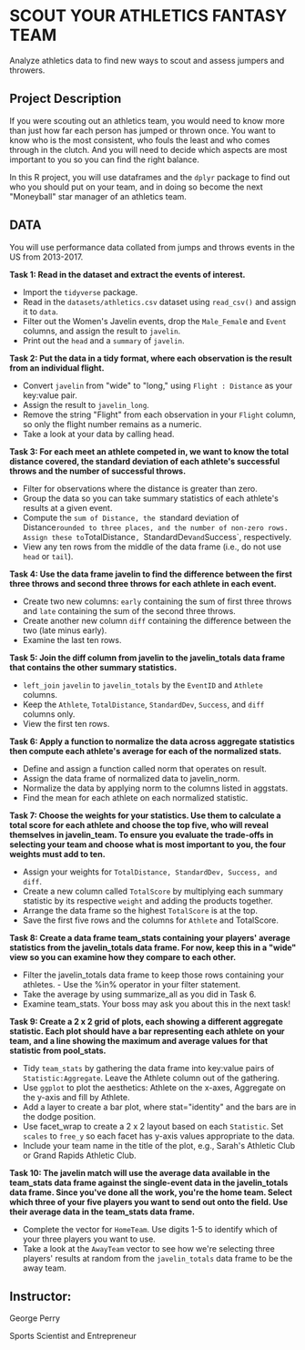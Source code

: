 # SCOUT YOUR ATHLETICS FANTASY TEAM

Analyze athletics data to find new ways to scout and assess jumpers and throwers.

## Project Description
If you were scouting out an athletics team, you would need to know more than just how far each person has jumped or thrown once. You want to know who is the most consistent, who fouls the least and who comes through in the clutch. And you will need to decide which aspects are most important to you so you can find the right balance.

In this R project, you will use dataframes and the `dplyr` package to find out who you should put on your team, and in doing so become the next "Moneyball" star manager of an athletics team.

## DATA
You will use performance data collated from jumps and throws events in the US from 2013-2017.

**Task 1: Read in the dataset and extract the events of interest.**

- Import the `tidyverse` package.
- Read in the `datasets/athletics.csv` dataset using `read_csv()` and assign it to `data`.
- Filter out the Women's Javelin events, drop the `Male_Femal`e and `Event` columns, and assign the result to `javelin`.
- Print out the `head` and a `summary` of `javelin`.


**Task 2: Put the data in a tidy format, where each observation is the result from an individual flight.**

- Convert `javelin` from "wide" to "long," using `Flight : Distance` as your key:value pair.
- Assign the result to `javelin_long`.
- Remove the string "Flight" from each observation in your `Flight` column, so only the flight number remains as a numeric.
- Take a look at your data by calling head.

**Task 3: For each meet an athlete competed in, we want to know the total distance covered, the standard deviation of each athlete's successful throws and the number of successful throws.**

- Filter for observations where the distance is greater than zero.
- Group the data so you can take summary statistics of each athlete's results at a given event.
- Compute the `sum of Distance, the `standard deviation of Distance` rounded to three places, and the number of non-zero rows. Assign these to `TotalDistance`, `StandardDev` and `Success`, respectively.
- View any ten rows from the middle of the data frame (i.e., do not use `head` or `tail`).

**Task 4: Use the data frame javelin to find the difference between the first three throws and second three throws for each athlete in each event.**

- Create two new columns: `early` containing the sum of first three throws and `late` containing the sum of the second three throws.
- Create another new column `diff` containing the difference between the two (late minus early).
- Examine the last ten rows.

**Task 5: Join the diff column from javelin to the javelin_totals data frame that contains the other summary statistics.**

- `left_join` `javelin` to `javelin_totals` by the `EventID` and `Athlete` columns.
- Keep the `Athlete`, `TotalDistance`, `StandardDev`, `Success`, and `diff` columns only.
- View the first ten rows.

**Task 6: Apply a function to normalize the data across aggregate statistics then compute each athlete's average for each of the normalized stats.**

- Define and assign a function called norm that operates on result.
- Assign the data frame of normalized data to javelin_norm.
- Normalize the data by applying norm to the columns listed in aggstats.
- Find the mean for each athlete on each normalized statistic.

**Task 7: Choose the weights for your statistics. Use them to calculate a total score for each athlete and choose the top five, who will reveal themselves in javelin_team. To ensure you evaluate the trade-offs in selecting your team and choose what is most important to you, the four weights must add to ten.**

- Assign your weights for `TotalDistance, StandardDev, Success, and diff`.
- Create a new column called `TotalScore` by multiplying each summary statistic by its respective `weight` and adding the products together.
- Arrange the data frame so the highest `TotalScore` is at the top.
- Save the first five rows and the columns for `Athlete` and TotalScore.

**Task 8: Create a data frame team_stats containing your players' average statistics from the javelin_totals data frame. For now, keep this in a "wide" view so you can examine how they compare to each other.**

- Filter the javelin_totals data frame to keep those rows containing your athletes. - Use the %in% operator in your filter statement.
- Take the average by using summarize_all as you did in Task 6.
- Examine team_stats. Your boss may ask you about this in the next task!

**Task 9: Create a 2 x 2 grid of plots, each showing a different aggregate statistic. Each plot should have a bar representing each athlete on your team, and a line showing the maximum and average values for that statistic from pool_stats.**

- Tidy `team_stats` by gathering the data frame into key:value pairs of `Statistic:Aggregate`. Leave the Athlete column out of the gathering.
- Use `ggplot` to plot the aesthetics: Athlete on the x-axes, Aggregate on the y-axis and fill by Athlete.
- Add a layer to create a bar plot, where stat="identity" and the bars are in the dodge position.
- Use facet_wrap to create a 2 x 2 layout based on each `Statistic`. Set `scales` to `free_y` so each facet has y-axis values appropriate to the data.
- Include your team name in the title of the plot, e.g., Sarah's Athletic Club or Grand Rapids Athletic Club.

**Task 10: The javelin match will use the average data available in the team_stats data frame against the single-event data in the javelin_totals data frame. Since you've done all the work, you're the home team. Select which three of your five players you want to send out onto the field. Use their average data in the team_stats data frame.**

- Complete the vector for `HomeTeam`. Use digits 1-5 to identify which of your three players you want to use.
- Take a look at the `AwayTeam` vector to see how we're selecting three players' results at random from the `javelin_totals` data frame to be the away team.


## Instructor:
George Perry

Sports Scientist and Entrepreneur

